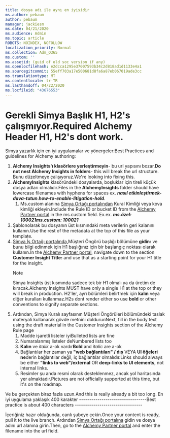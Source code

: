 ```yaml
---
title: dosya adı ile aynı en iyisidir
ms.author: pebaum
author: pebaum
manager: jackiesm
ms.date: 04/21/2020
ms.audience: Admin
ms.topic: article
ROBOTS: NOINDEX, NOFOLLOW
localization_priority: Normal
ms.collection: Adm_O365
ms.custom: ''
ms.assetid: (guid of old soc version if any)
ms.openlocfilehash: e2dcca1295e37007593b34c2d818ad1d1133e4a1
ms.sourcegitcommit: 55eff703a17e500681d8fa6a87eb067019ade3cc
ms.translationtype: MT
ms.contentlocale: tr-TR
ms.lasthandoff: 04/22/2020
ms.locfileid: "43676553"
---
```

# <a name="required-alchemy-header-h1-h2s-dont-work"></a><span data-ttu-id="18cc9-102">Gerekli Simya Başlık H1, H2's çalışmıyor.</span><span class="sxs-lookup"><span data-stu-id="18cc9-102">Required Alchemy Header H1, H2's dont work.</span></span>
<span data-ttu-id="18cc9-103">Simya yazarlık için en iyi uygulamalar ve yönergeler:</span><span class="sxs-lookup"><span data-stu-id="18cc9-103">Best Practices and guidelines for Alchemy authoring:</span></span>

1. <span data-ttu-id="18cc9-104">**Alchemy Insights'ı klasörlere yerleştirmeyin**- bu url yapısını bozar.</span><span class="sxs-lookup"><span data-stu-id="18cc9-104">**Do not nest Alchemy Insights in folders**- this will break the url structure.</span></span> <span data-ttu-id="18cc9-105">Bunu düzeltmeye çalışıyoruz.</span><span class="sxs-lookup"><span data-stu-id="18cc9-105">We're looking into fixing this.</span></span>
1. <span data-ttu-id="18cc9-106">**AlchemyInsights** klasöründeki dosyalarda, boşluklar için tireli küçük dosya adları olmalıdır.</span><span class="sxs-lookup"><span data-stu-id="18cc9-106">Files in the **AlchemyInsights** folder should have lowercase filenames with hyphens for spaces ex.</span></span> <span data-ttu-id="18cc9-107">***nasıl etkinleştirmek-dava-tutun***.</span><span class="sxs-lookup"><span data-stu-id="18cc9-107">***how-to-enable-litigation-hold***.</span></span>
    1. <span data-ttu-id="18cc9-108">Ms.custom alanına [Simya Ortağı portalından](https://alchemyportal.azurewebsites.net) Kural Kimliği veya kova kimliği ekleyin.</span><span class="sxs-lookup"><span data-stu-id="18cc9-108">Include the Rule ID or bucket ID from the [Alchemy Partner portal](https://alchemyportal.azurewebsites.net) in the ms.custom field.</span></span> <span data-ttu-id="18cc9-109">Ex.</span><span class="sxs-lookup"><span data-stu-id="18cc9-109">ex.</span></span> <span data-ttu-id="18cc9-110">***ms.özel: 100021***</span><span class="sxs-lookup"><span data-stu-id="18cc9-110">***ms.custom: 100021***</span></span>
1. <span data-ttu-id="18cc9-111">Şablonolarak bu dosyanın üst kısmındaki meta verilerin geri kalanını kullanın.</span><span class="sxs-lookup"><span data-stu-id="18cc9-111">Use the rest of the metadata at the top of this file as your template.</span></span>
1. <span data-ttu-id="18cc9-112">[Simya İş Ortağı portalında,](https://alchemyportal.azurewebsites.net)Müşteri Öngörü başlığı bölümüne **gidin:** ve bunu bilgi edinmek için H1 başlığınız için bir başlangıç noktası olarak kullanın.</span><span class="sxs-lookup"><span data-stu-id="18cc9-112">In the [Alchemy Partner portal](https://alchemyportal.azurewebsites.net), navigate down to the section **Customer Insight Title:** and use that as a starting point for your H1 title for the insight.</span></span> 
    > [!NOTE]
    > <span data-ttu-id="18cc9-113">Simya Insights üst kısmında sadece tek bir H1 olmalı ya da üretim de kıracak.</span><span class="sxs-lookup"><span data-stu-id="18cc9-113">Alchemy Insights MUST have only a single H1 at the top or they will break in production.</span></span> <span data-ttu-id="18cc9-114">H2'ler, ayrı bölümleri belirtmek için **kalın** veya diğer kuralları kullanmaz.</span><span class="sxs-lookup"><span data-stu-id="18cc9-114">H2s dont render either so use **bold** or other conventions to signify separate sections.</span></span>
1. <span data-ttu-id="18cc9-115">Ardından, Simya Kuralı sayfasının Müşteri Öngörüleri bölümündeki taslak materyali kullanarak gövde metnini doldurun</span><span class="sxs-lookup"><span data-stu-id="18cc9-115">Next, fill in the body text using the draft material in the Customer Insights section of the Alchemy Rule page</span></span>
    1. <span data-ttu-id="18cc9-116">Madde işaretli listeler iyi</span><span class="sxs-lookup"><span data-stu-id="18cc9-116">Bulleted lists are fine</span></span>
    1. <span data-ttu-id="18cc9-117">Numaralanmış listeler de</span><span class="sxs-lookup"><span data-stu-id="18cc9-117">Numbered lists too</span></span>
    1. <span data-ttu-id="18cc9-118">**Kalın** ve *italik* a-ok vardır</span><span class="sxs-lookup"><span data-stu-id="18cc9-118">**Bold** and *italic* are a-ok</span></span>
    1. <span data-ttu-id="18cc9-119">Bağlantılar her zaman ya **"web bağlantıları" / dış** VEYA **UI öğeleri ne**derin bağlantılar değil, iç bağlantılar olmalıdır.</span><span class="sxs-lookup"><span data-stu-id="18cc9-119">Links should always be either **"links to web"/external** OR **deep-links to UI elements**, not internal links.</span></span>
    1. <span data-ttu-id="18cc9-120">Resimler şu anda resmi olarak desteklenmez, ancak yol haritasında yer almaktadır.</span><span class="sxs-lookup"><span data-stu-id="18cc9-120">Pictures are not officially supported at this time, but it's on the roadmap.</span></span>

<span data-ttu-id="18cc9-121">Ve bu gerçekten biraz fazla uzun.</span><span class="sxs-lookup"><span data-stu-id="18cc9-121">And this is really already a bit too long.</span></span> <span data-ttu-id="18cc9-122">En iyi uygulama yaklaşık 400 karakter ---------------------------------</span><span class="sxs-lookup"><span data-stu-id="18cc9-122">Best practice is about 400 characters ---------------------------------</span></span>

<span data-ttu-id="18cc9-123">İçeriğiniz hazır olduğunda, canlı şubeye çekin.</span><span class="sxs-lookup"><span data-stu-id="18cc9-123">Once your content is ready, pull it to the live branch.</span></span> <span data-ttu-id="18cc9-124">Ardından [Simya Ortağı portalına](https://alchemyportal.azurewebsites.net) gidin ve dosya adını url alanına girin.</span><span class="sxs-lookup"><span data-stu-id="18cc9-124">Then, go to the [Alchemy Partner portal](https://alchemyportal.azurewebsites.net) and enter the filename into the url field.</span></span> 